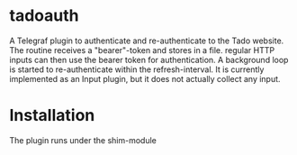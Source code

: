 # tadoauth

A Telegraf plugin to authenticate and re-authenticate to the Tado website. The routine receives a "bearer"-token and stores in a file. regular HTTP inputs can then use the bearer token for authentication. A background loop is started to re-authenticate within the refresh-interval.
It is currently implemented as an Input plugin, but it does not actually collect any input.
# Installation
The plugin runs under the shim-module
